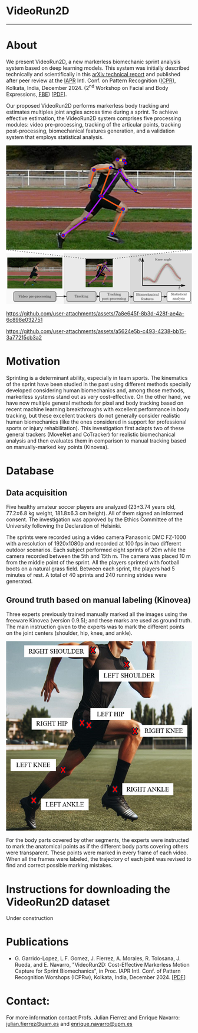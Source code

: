 # VideoRun2D

***
# About
We present VideoRun2D, a new markerless biomechanic sprint analysis system based on deep learning models. This system was initially described technically and scientifically in this [arXiv technical report](https://arxiv.org/abs/2409.10175) and published after peer review at the [IAPR](https://iapr.org/)  Intl. Conf. on Pattern Recognition ([ICPR](https://icpr2024.org/)), Kolkata, India, December 2024. (2<sup>nd</sup> Workshop on Facial and Body Expressions, [FBE](https://sites.google.com/unifi.it/fbe2024/)) [[PDF](https://arxiv.org/abs/2409.10175)].

Our proposed VideoRun2D performs markerless body tracking and estimates multiples joint angles across time during a sprint. To achieve effective estimation, the VideoRun2D system comprises five processing modules: video pre-processing, tracking of the articular points, tracking post-processing, biomechanical features generation, and a validation system that employs statistical analysis. 

![1](./media/Diagrama.png)



https://github.com/user-attachments/assets/7a8e645f-8b3d-428f-ae4a-6c898e032751




https://github.com/user-attachments/assets/a5624e5b-c493-4238-bb15-3a77215cb3a2



# Motivation

Sprinting is a determinant ability, especially in team sports. The kinematics of the sprint have been studied in the past using different methods specially developed considering human biomechanics and, among those methods, markerless systems stand out as very cost-effective. On the other hand, we have now multiple general methods for pixel and body tracking based on recent machine learning breakthroughs with excellent performance in body tracking, but these excellent trackers do not generally consider realistic human biomechanics (like the ones considered in support for professional sports or injury rehabilitation). This investigation first adapts two of these general trackers (MoveNet and CoTracker) for realistic biomechanical analysis and then evaluates them in comparison to manual tracking based on manually-marked key points (Kinovea). 


# Database

## Data acquisition

Five healthy amateur soccer players are analyzed (23±3.74 years old, 77.2±6.8 kg weight, 181.8±6.3 cm height). All of them signed an informed consent. The investigation was approved by the Ethics Committee of the University following the Declaration of Helsinki.

The sprints were recorded using a video camera Panasonic DMC FZ-1000 with a resolution of 1920x1080p and recorded at 100 fps in two different outdoor scenarios. Each subject performed eight sprints of 20m while the camera recorded between the 5th and 15th m. The camera was placed 10 m from the middle point of the sprint. All the players sprinted with football boots on a natural grass field. Between each sprint, the players had 5 minutes of rest. A total of 40 sprints and 240 running strides were generated.

## Ground truth based on manual labeling (Kinovea)

Three experts previously trained manually marked all the images using the freeware Kinovea (version 0.9.5); and these marks are used as ground truth. The main instruction given to the experts was to mark the different points on the joint centers (shoulder, hip, knee, and ankle).

![2](./media/JointPoints.png)

For the body parts covered by other segments, the experts were instructed to mark the anatomical points as if the different body parts covering others were transparent. These points were marked in every frame of each video. When all the frames were labeled, the trajectory of each joint was revised to find and correct possible marking mistakes.

# Instructions for downloading the VideoRun2D dataset

Under construction


# Publications

+ G. Garrido-Lopez, L.F. Gomez, J. Fierrez, A. Morales, R. Tolosana, J. Rueda, and E. Navarro, "VideoRun2D: Cost-Effective Markerless Motion Capture for Sprint Biomechanics", in Proc. IAPR Intl. Conf. of Pattern Recognition Worshops (ICPRw), Kolkata, India, December 2024. [[PDF](https://arxiv.org/pdf/2409.10175)]

# Contact:

For more information contact Profs. Julian Fierrez and Enrique Navarro: julian.fierrez@uam.es and enrique.navarro@upm.es


